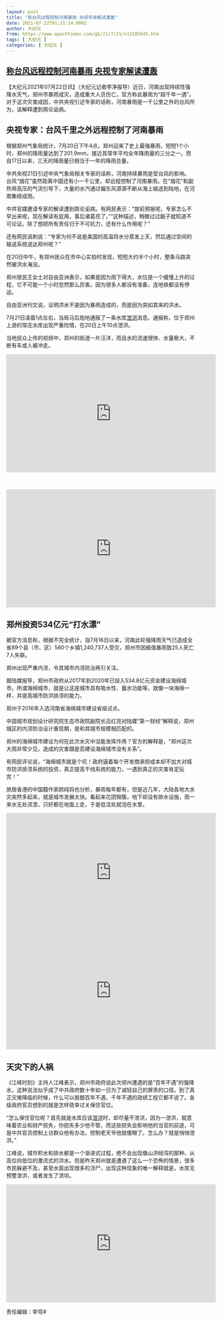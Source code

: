 ```yaml
---
layout: post
title: "称台风远程控制河南暴雨 央视专家解读遭轰"
date: 2021-07-22T01:21:14.000Z
author: 大纪元
from: https://www.epochtimes.com/gb/21/7/21/n13105545.htm
tags: [ 大纪元 ]
categories: [ 大纪元 ]
---
```

<!--1626916874000-->
[称台风远程控制河南暴雨 央视专家解读遭轰](https://www.epochtimes.com/gb/21/7/21/n13105545.htm)
------

<div>
<p>【大纪元2021年07月22日讯】（大纪元记者李净报导）近日，河南出现持续性强降水天气，郑州市暴雨成灾，造成重大人员伤亡。官方称此暴雨为“超千年一遇”。对于这次灾害成因，中共央视引述专家的话称，河南暴雨是一千公里之外的台风所为，该解释遭到舆论诟病。</p><h2>央视专家：台风千里之外远程控制了河南暴雨</h2><p>根据郑州气象局统计，7月20日下午4点，郑州迎来了史上最强暴雨，短短1个小时，郑州的降雨量达到了201.9mm，接近其常年平均全年降雨量的三分之一。而自17日以来，三天的降雨量已相当于一年的降雨总量。</p><p>中共央视21日引述中央气象局相关专家的话称，河南持续暴雨是受台风的影响。台风“烟花”虽然距离中国还有小一千公里，却远程控制了河南暴雨。在“烟花”和副热带高压的气流引导下，大量的水汽通过偏东风源源不断从海上输送到陆地，在河南集结成雨。</p><p>中共官媒邀请专家的解读遭到舆论诟病。有网民表示：“提前预报呢，专家怎么不早出来呢，现在解读有屁用，事后诸葛亮了。”“这种描述，稍微过过脑子就知道不可论证。除了想把所有责任归于不可抗力，还有什么作用呢？”</p><p>还有网民讽刺说：“专家为何不说是美国的高温将水分蒸发上天，然后通过空间的输送系统送达郑州呢？”</p><p>在20日中午，有郑州民众在市中心实拍时发现，短短大约半个小时，整条马路突然被洪水淹没。</p><p>郑州居民王女士对自由亚洲表示，如果是因为雨下得大，水位是一个缓慢上升的过程，它不可能一个小时忽然那么厉害。因为很多人都没有准备，连地铁都没有停运。</p><p>自由亚洲刊文说，证明洪水不是因为暴雨造成的，而是因为突如其来的洪水。</p><p>7月21日凌晨1点左右，当局马后炮地通报了一条水库<a href="https://www.epochtimes.com/gb/tag/%E6%B3%84%E6%B4%AA.html">泄洪</a>消息。通报称，位于郑州上游的常庄水库出现严重险情，在20日上午10点泄洪。</p><p>当地民众上传的视频中，郑州的街道一片汪洋，而且水的流速很快、水量极大，不断有车或人被冲走。</p><p><iframe src="https://www.youmaker.com/embed/d7249dcc-ef88-46df-9c33-91493d85026f?r=16x9&amp;d=22" width="560" height="315" frameborder="0" allowfullscreen="allowfullscreen"></iframe></p><p>&nbsp;</p><p><iframe src="https://www.youmaker.com/embed/5b063b31-b9f4-463f-beee-478dd3d765f5?r=16x9&amp;d=87" width="560" height="315" frameborder="0" allowfullscreen="allowfullscreen"></iframe></p><h2>郑州投资534亿元“打水漂”</h2><p>据官方消息称，根据不完全统计，自7月16日以来，河南此轮强降雨天气已造成全省89个县（市、区）560个乡镇1,240,737人受灾，郑州市因极值暴雨致25人死亡7人失联。</p><p>郑州出现严重内涝，令其城市内涝防治再引关注。</p><p>据陆媒报导，郑州市政府从2017年到2020年已投入534.8亿元资金建设海绵城市。所谓海绵城市，就是让这座城市具有吸水性、蓄水功能等，就像一块海绵一样，并提高城市防洪排涝的能力。</p><p>郑州于2016年入选河南省海绵城市建设省级试点。</p><p>中国城市规划设计研究院生态市政院副院长吕红亮对陆媒“第一财经”解释说，郑州城区的内涝防治设计重现期，是和其城市规模相匹配的。</p><p>郑州的海绵城市建设为何在此次水灾中没能发挥作用？官方的解释是，“郑州这次大雨非常少见，造成的灾害跟是否建设海绵城市没有关系”。</p><p>有网民评论说，“海绵城市就是个坑！政府逼着每个开发商承担成本却不加大对城市防洪排涝系统的投资，真正提高干线系统的能力，一遇到真正的灾害肯定玩完！”</p><p>旅居香港的中国籍作家颜纯钩也分析，暴雨每年都有，但是近几年，大陆各地大水灾突然多起来，就是城市发展太快。看起来花团锦簇，地下却没有排水设施，雨一来水无处流泄，只好都在地面上走，于是低洼处就泡在水里。</p><p><iframe src="https://www.youmaker.com/embed/18e886bd-e972-4cc2-aa01-7f31f29ffdf8?r=16x9&amp;d=36" width="560" height="315" frameborder="0" allowfullscreen="allowfullscreen"></iframe><br /><iframe src="https://www.youmaker.com/embed/71e8a679-21be-4b62-b920-6aa307a828a2?r=16x9&amp;d=63" width="560" height="315" frameborder="0" allowfullscreen="allowfullscreen"></iframe></p><h2>天灾下的人祸</h2><p>《江峰时刻》主持人江峰表示，郑州市政府说此次郑州遭遇的是“百年不遇”的强降水，这种说法似乎成了中共政府数十年如一日为了减轻自己的罪责的口径。到了真正灾难降临的时候，什么可以抵御百年不遇、千年不遇的政绩工程它都不说了。各级政府官员想到的就是怎样侥幸过关保住官位。</p><p>“怎么保住官位呢？首先就是水库应该<a href="https://www.epochtimes.com/gb/tag/%E6%B3%84%E6%B4%AA.html">泄洪</a>时，却尽量不泄洪，因为一泄洪，就意味着农业和财产损失，你损失多少他不管，而这些损失会影响他的当官的前途，可是中共官员控制上访群众他有办法，控制老天爷他就傻眼了。怎么办？就是悄悄泄洪。”</p><p>江峰说，城市积水和排水都是一个渐进式过程，绝不会出现像山洪倾泻的那种、从高位向低位的激流式的洪水。但是昨天郑州就是遭遇了这么一个恐怖的情景，很多市民躲避不及，甚至水面出现很多的浮尸，出现这种现象的唯一解释就是，水库无预警泄洪，或者发生了溃坝。</p><p><iframe src="https://www.youmaker.com/embed/541a53b2-11ea-408f-9c0d-da6bd2c29aec?r=16x9&amp;d=180" width="560" height="315" frameborder="0" allowfullscreen="allowfullscreen"></iframe></p><p>责任编辑：李穹#</p>
</div>
